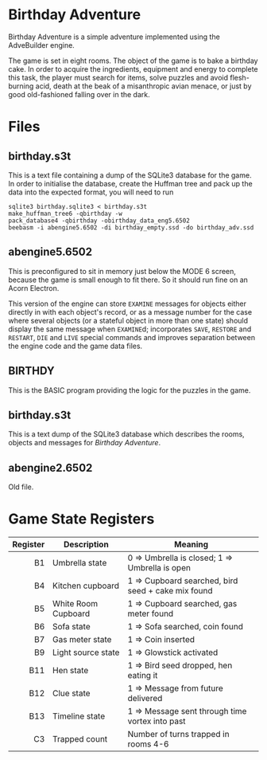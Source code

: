# Birthday Adventure

Birthday Adventure is a simple adventure implemented using the AdveBuilder engine.

The game is set in eight rooms. The object of the game is to bake a birthday cake.
In order to acquire the ingredients, equipment and energy to complete this task,
the player must search for items, solve puzzles and avoid flesh-burning acid, death
at the beak of a misanthropic avian menace, or just by good old-fashioned falling
over in the dark.

# Files

## birthday.s3t

This is a text file containing a dump of the SQLite3 database for the game.  In
order to initialise the database, create the Huffman tree and pack up the data into
the expected format, you will need to run

```
sqlite3 birthday.sqlite3 < birthday.s3t
make_huffman_tree6 -qbirthday -w
pack_database4 -qbirthday -obirthday_data_eng5.6502
beebasm -i abengine5.6502 -di birthday_empty.ssd -do birthday_adv.ssd
```

## abengine5.6502

This is preconfigured to sit in memory just below the MODE 6 screen, because the
game is small enough to fit there.  So it should run fine on an Acorn Electron.

This version of the engine can store `EXAMINE` messages for objects either
directly in with each object's record, or as a message number for the case
where several objects  (or a stateful object in more than one state)  should
display the same message when `EXAMINE`d; incorporates `SAVE`, `RESTORE` and
`RESTART`, `DIE` and `LIVE` special commands and improves separation between
the engine code and the game data files.

## BIRTHDY

This is the BASIC program providing the logic for the puzzles in the game.

## birthday.s3t

This is a text dump of the SQLite3 database which describes the rooms,
objects and messages for _Birthday Adventure_.

## abengine2.6502

Old file.

# Game State Registers

Register | Description         | Meaning
--------:|---------------------|----------------------------------------------------
B1       | Umbrella state      | 0 => Umbrella is closed; 1 => Umbrella is open
B4       | Kitchen cupboard    | 1 => Cupboard searched, bird seed + cake mix found
B5       | White Room Cupboard | 1 => Cupboard searched, gas meter found
B6       | Sofa state          | 1 => Sofa searched, coin found
B7       | Gas meter state     | 1 => Coin inserted
B9       | Light source state  | 1 => Glowstick activated
B11      | Hen state           | 1 => Bird seed dropped, hen eating it
B12      | Clue state          | 1 => Message from future delivered
B13      | Timeline state      | 1 => Message sent through time vortex into past
C3       | Trapped count       | Number of turns trapped in rooms 4-6
